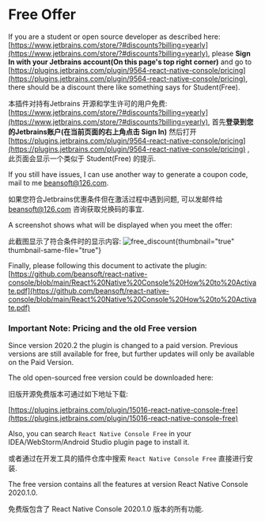 [//]: # (title: Free Offer)
# Free Offer

If you are a student or open source developer as described here: [https://www.jetbrains.com/store/?#discounts?billing=yearly](https://www.jetbrains.com/store/?#discounts?billing=yearly), please **Sign In with your Jetbrains account(On this page's top right corner)** and go to [https://plugins.jetbrains.com/plugin/9564-react-native-console/pricing](https://plugins.jetbrains.com/plugin/9564-react-native-console/pricing), there should be a discount there like something says for Student(Free).

本插件对持有Jetbrains 开源和学生许可的用户免费:[https://www.jetbrains.com/store/?#discounts?billing=yearly](https://www.jetbrains.com/store/?#discounts?billing=yearly), 首先**登录到您的Jetbrains账户(在当前页面的右上角点击 Sign In)** 然后打开 [https://plugins.jetbrains.com/plugin/9564-react-native-console/pricing](https://plugins.jetbrains.com/plugin/9564-react-native-console/pricing) , 此页面会显示一个类似于 Student(Free) 的提示.

If you still have issues, I can use another way to generate a coupon code, mail to me beansoft@126.com.

如果您符合Jetbrains优惠条件但在激活过程中遇到问题, 可以发邮件给 beansoft@126.com 咨询获取兑换码的事宜.

A screenshot shows what will be displayed when you meet the offer:

此截图显示了符合条件时的显示内容:
![free_discount](https://plugins.jetbrains.com/files/9564/985-page/4d4b40ae-da22-47b0-9ade-ec90d8efc3da){thumbnail="true" thumbnail-same-file="true"}

Finally, please following this document to activate the plugin:
[https://github.com/beansoft/react-native-console/blob/main/React%20Native%20Console%20How%20to%20Activate.pdf](https://github.com/beansoft/react-native-console/blob/main/React%20Native%20Console%20How%20to%20Activate.pdf)

### Important Note: Pricing and the old Free version

Since version 2020.2 the plugin is changed to a paid version. Previous versions are still available for free, but further updates will only be available on the Paid Version.


The old open-sourced free version could be downloaded here:

旧版开源免费版本可通过如下地址下载:

[https://plugins.jetbrains.com/plugin/15016-react-native-console-free](https://plugins.jetbrains.com/plugin/15016-react-native-console-free)

Also, you can search  `React Native Console Free` in your IDEA/WebStorm/Android Studio plugin page to install it.

或者通过在开发工具的插件仓库中搜索 `React Native Console Free` 直接进行安装.

The free version contains all the features at version React Native Console 2020.1.0.

免费版包含了 React Native Console 2020.1.0 版本的所有功能.
